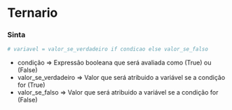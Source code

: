 # Ternario

### Sinta
```python
# variavel = valor_se_verdadeiro if condicao else valor_se_falso
```
* condição ⇒ Expressão booleana que será avaliada como (True) ou (False)
* valor_se_verdadeiro ⇒ Valor que será atribuido a variável se a condição for (True)
* valor_se_falso ⇒ Valor que será atribuido a variável se a condição for (False)


